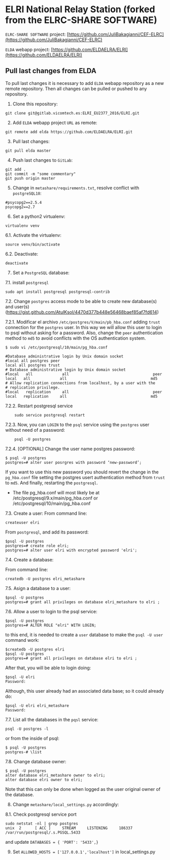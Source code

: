 # ELRI National Relay Station (forked from the ELRC-SHARE SOFTWARE)

`ELRC-SHARE SOFTWARE` project: [https://github.com/JuliBakagianni/CEF-ELRC](https://github.com/JuliBakagianni/CEF-ELRC)

`ELDA` webapp project: [https://github.com/ELDAELRA/ELRI](https://github.com/ELDAELRA/ELRI)


## Pull last changes from ELDA

To pull last changes it is necessary to add `ELDA` webapp repository as a new remote repository. Then all changes can be pulled or pushed to any repository.

1. Clone this repository:
```
git clone git@gitlab.vicomtech.es:ELRI_EU2377_2016/ELRI.git
```

2. Add `ELDA` webapp project `URL` as remote:
```
git remote add elda https://github.com/ELDAELRA/ELRI.git
```

3. Pull last changes:
```
git pull elda master
```

4. Push last changes to `GitLab`:
```
git add .
git commit -m "some commentary"
git push origin master
```

5. Change in `metashare/requirements.txt`, resolve conflict with `postgreSQL10`:
```
#psycopg2==2.5.4
psycopg2==2.7
```
6. Set a python2 virtualenv:
```
virtualenv venv
```
6.1. Activate the virtualenv:
```
source venv/bin/activate
```
6.2. Deactivate:
```
deactivate
```

7. Set a  `PostgreSQL` database:

7.1.  install `postgresql`
```
sudo apt install postgresql postgresql-contrib
```

7.2. Change `postgres` access mode to be able to create new database(s) and user(s) (https://gist.github.com/AtulKsol/4470d377b448e56468baef85af7fd614)

7.2.1. Modificar el archivo `/etc/postgres/V/main/pb_hba.conf` adding `trust` connection for the `postgres` user. In this way we will allow this user to login to psql without asking for a password. Also, change the `peer` authentication method to `md5` to avoid conflicts with the OS authentication system.

```
$ sudo vi /etc/postgresql/10/main/pg_hba.conf

#Database administrative login by Unix domain socket
#local all postgres peer
local all postgres trust
# Database administrative login by Unix domain socket
#local   all             all                                     peer
local   all             all                                     md5
# Allow replication connections from localhost, by a user with the
# replication privilege.
#local   replication     all                                     peer
local   replication     all                                     md5
```
7.2.2.  Restart postgresql service
```
    sudo service postgresql restart
```
7.2.3. Now, you can `LOGIN` to the `psql` service using the `postgres` user without need of a password:
```
    psql -U postgres
```
7.2.4. [OPTIONAL] Change the user name postgres password:
```
$ psql -U postgres
postgres=# alter user posrgres with password ‘new-password’;
```
If you want to use this new password you should revert the change in the `pg_hba.conf` file setting the postgres usert authentication method from `trust` to `md5`. And finally, restarting the `postgresql`.

* The file pg_hba.conf will most likely be at /etc/postgresql/9.x/main/pg_hba.conf
or
/etc/postgresql/10/main/pg_hba.conf


7.3.  Create a user:
From command line:
```
createuser elri
```
From `postgresql`, and add its password:
```
$psql -U postgres
postgres=# create role elri;
postgres=# alter user elri with encrypted password 'elri';
```

7.4. Create a database:

From command line:
```
createdb -U postgres elri_metashare
```

7.5. Asign a database to a user:
```
$psql -U postgres
postgres=# grant all privileges on database elri_metashare to elri ;
```

7.6. Allow a user to login to the psql service:
```
$psql -U postgres
postgres=# ALTER ROLE "elri" WITH LOGIN;
```
to this end, it is needed to create a `user` database to make the `psql -U user` command work:
```
$createdb -U postgres elri
$psql -U postgres
postgres=# grant all privileges on database elri to elri ;
```
After that, you will be able to login doing:
```
$psql -U elri
Password:
```
Although, this user already had an associated data base; so it could already do:
```
$psql -U elri elri_metashare
Password:
```
7.7. List all the databases in the `pqsl` service:
```
psql -U postgres -l
```
or from the inside of psql:
```
$ psql -U postgres
postgres-# \list
```

7.8. Change database owner:
```
$ psql -U postgres
alter database elri_metashare owner to elri;
alter database elri owner to elri;
```
Note that this can only be done when logged as the user original owner of the database.

8. Change `metashare/local_settings.py` accordingly:

8.1. Check postgresql service port
```
sudo netstat -nl | grep postgres
unix  2      [ ACC ]     STREAM     LISTENING     186337   /var/run/postgresql/.s.PGSQL.5433
```
and update `DATABASES = { 'PORT': '5433',}`

9. Set `ALLOWED_HOSTS = ['127.0.0.1','localhost']` in local_settings.py
